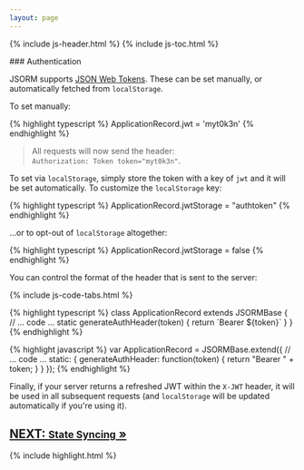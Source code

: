 ```yaml
---
layout: page
---
```


{% include js-header.html %}
{% include js-toc.html %}

<div markdown="1" class="col-md-8 col-md-offset-1">
### Authentication

JSORM supports [JSON Web Tokens](https://jwt.io/introduction). These can
be set manually, or automatically fetched from `localStorage`.

To set manually:

{% highlight typescript %}
ApplicationRecord.jwt = 'myt0k3n'
{% endhighlight %}
> All requests will now send the header:<br/>
> `Authorization: Token token="myt0k3n"`.

To set via `localStorage`, simply store the token with a key of `jwt`
and it will be set automatically. To customize the `localStorage` key:

{% highlight typescript %}
ApplicationRecord.jwtStorage = "authtoken"
{% endhighlight %}

...or to opt-out of `localStorage` altogether:

{% highlight typescript %}
ApplicationRecord.jwtStorage = false
{% endhighlight %}

You can control the format of the header that is sent to the
server:

{% include js-code-tabs.html %}
<div markdown="1" class="code-tabs">
  {% highlight typescript %}
  class ApplicationRecord extends JSORMBase {
    // ... code ...
    static generateAuthHeader(token) {
      return `Bearer ${token}`
    }
  }
  {% endhighlight %}

  {% highlight javascript %}
  var ApplicationRecord = JSORMBase.extend({
    // ... code ...
    static: {
      generateAuthHeader: function(token) {
        return "Bearer " + token;
      }
    }
  });
  {% endhighlight %}
</div>

Finally, if your server returns a refreshed JWT within the `X-JWT`
header, it will be used in all subsequent requests (and `localStorage`
will be updated automatically if you're using it).

<div class="clearfix">
  <h2 id="next">
    <a href="{{site.github.url}}/js/state-syncing">
      NEXT:
      <small>State Syncing</small>
      &raquo;
    </a>
  </h2>
</div>

{% include highlight.html %}

